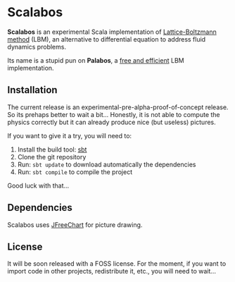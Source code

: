 Scalabos
========

**Scalabos** is an experimental Scala implementation of [Lattice-Boltzmann method](http://www.lbmethod.org/) (LBM), an alternative to differential equation to address fluid dynamics problems.

Its name is a stupid pun on **Palabos**, a [free and efficient](http://www.lbmethod.org/palabos) LBM implementation.

Installation
------------

The current release is an experimental-pre-alpha-proof-of-concept
release. So its prehaps better to wait a bit... Honestly, it is not
able to compute the physics correctly but it can already produce
nice (but useless) pictures.

If you want to give it a try, you will need to:

1. Install the build tool: [sbt](http://code.google.com/p/simple-build-tool/)
2. Clone the git repository
3. Run: `sbt update` to download automatically the dependencies
4. Run: `sbt compile` to compile the project

Good luck with that...

Dependencies
------------

Scalabos uses [JFreeChart](http://www.jfree.org/jfreechart/) for picture drawing.

License
-------

It will be soon released with a FOSS license. For the moment, if you want to import code in other projects, redistribute it, etc., you will need to wait...